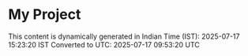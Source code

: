 # My Project

This content is dynamically generated in Indian Time (IST): 2025-07-17 15:23:20 IST
Converted to UTC: 2025-07-17 09:53:20 UTC
